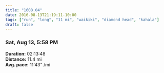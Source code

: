 ```yaml
---
title: "1608.04"
date: 2016-08-13T21:19:11-10:00
tags: ["run", "long", "11 mi", "waikiki", "diamond head", "kahala"]
draft: false
---
```


### Sat, Aug 13, 5:58 PM

**Duration:** 02:13:48  
**Distance:** 11.4 mi  
**Avg. pace:** 11'43" /mi